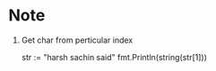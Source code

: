 # Note

1. Get char from perticular index
    
    str := "harsh sachin said"
	fmt.Println(string(str[1]))